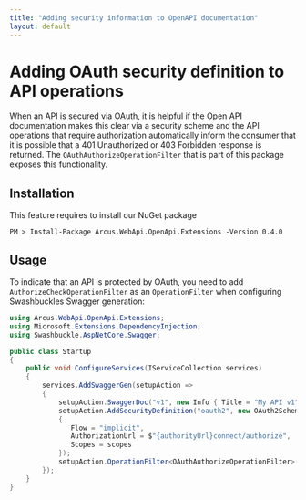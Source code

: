 ```yaml
---
title: "Adding security information to OpenAPI documentation"
layout: default
---
```


# Adding OAuth security definition to API operations

When an API is secured via OAuth, it is helpful if the Open API documentation makes this clear via a security scheme and the API operations that require authorization automatically inform the consumer that it is possible that a 401 Unauthorized or 403 Forbidden response is returned.
The `OAuthAuthorizeOperationFilter` that is part of this package exposes this functionality.

## Installation

This feature requires to install our NuGet package

```shell
PM > Install-Package Arcus.WebApi.OpenApi.Extensions -Version 0.4.0
```

## Usage

To indicate that an API is protected by OAuth, you need to add `AuthorizeCheckOperationFilter` as an `OperationFilter` when configuring Swashbuckles Swagger generation:

```csharp
using Arcus.WebApi.OpenApi.Extensions;
using Microsoft.Extensions.DependencyInjection;
using Swashbuckle.AspNetCore.Swagger;

public class Startup
{
    public void ConfigureServices(IServiceCollection services)
    {
        services.AddSwaggerGen(setupAction =>
        {
            setupAction.SwaggerDoc("v1", new Info { Title = "My API v1", Version = "v1" });
            setupAction.AddSecurityDefinition("oauth2", new OAuth2Scheme
            {
               Flow = "implicit",
               AuthorizationUrl = $"{authorityUrl}connect/authorize",
               Scopes = scopes
            });
            setupAction.OperationFilter<OAuthAuthorizeOperationFilter>(new object[] {new [] {"myApiScope1", "myApiScope2"});
        });
    }
}
```